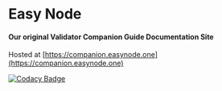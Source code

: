 # Easy Node
#### Our original Validator Companion Guide Documentation Site
Hosted at [https://companion.easynode.one](https://companion.easynode.one)

[![Codacy Badge](https://app.codacy.com/project/badge/Grade/c6f78ca84382441b970065bda0955525)](https://www.codacy.com/gh/easy-node-one/companion/dashboard?utm_source=github.com&amp;utm_medium=referral&amp;utm_content=easy-node-one/companion&amp;utm_campaign=Badge_Grade)
